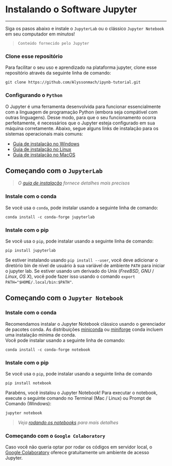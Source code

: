 # Instalando o Software Jupyter
***
Siga os pasos abaixo e instale o `JupyterLab` ou o clássico `Jupyter Notebook` em seu computador em minutos!

> `Conteúdo fornecido pelo Jupyter`

### Clone esse repositório

Para facilitar o seu uso e aprendizado na plataforma jupyter, clone esse repositório através da seguinte linha de comando:
```
git clone https://github.com/Alyssonmach/ipynb-tutorial.git
```

### Configurando o `Python`

O Jupyter é uma ferramenta desenvolvida para funcionar essencialmente com a linguagem de programação Python (embora seja compátivel com outras linguagens). Desse modo, para que o seu funcionamento ocorra perfeitamente, é necessários que o Jupyter esteja configurado em sua máquina corretamente. Abaixo, segue alguns links de instalação para os sistemas operacionais mais comuns:
- [Guia de instalação no Windows](https://docs.python.org/3/using/windows.html)
- [Guia de instalação no Linux](https://docs.python-guide.org/starting/install3/linux/)
- [Guia de instalação no MacOS](https://docs.python.org/3/using/mac.html)

## Começando com o `JupyterLab`
> *O [guia de instalação](https://jupyterlab.readthedocs.io/en/stable/getting_started/installation.html) fornece detalhes mais precisos*

### Instale com o conda

Se você usa o `conda`, pode instalar usando a seguinte linha de comando:
```
conda install -c conda-forge jupyterlab
```

### Instale com o pip

Se você usa o `pip`, pode instalar usando a seguinte linha de comando:
```
pip install jupyterlab
```

Se estiver instalando usando `pip install --user`, você deve adicionar o diretório bin de nível de usuário à sua variável de ambiente `PATH` para iniciar o jupyter lab. Se estiver usando um derivado do Unix (*FreeBSD*, *GNU* / *Linux*, *OS X*), você pode fazer isso usando o comando `export PATH="$HOME/.local/bin:$PATH"`.

## Começando com o `Jupyter Notebook`

### Instale com o conda

Recomendamos instalar o Jupyter Notebook clássico usando o gerenciador de pacotes conda. As distribuições [miniconda](https://docs.conda.io/en/latest/miniconda.html) ou [miniforge](https://github.com/conda-forge/miniforge/) conda incluem uma instalação mínima de conda.  
Você pode instalar usando a seguinte linha de comando:
```
conda install -c conda-forge notebook
```

### Instale com o pip

Se você usa o `pip`, pode instalar usando a seguinte linha de comando
```
pip install notebook
```

Parabéns, você instalou o Jupyter Notebook! Para executar o notebook, execute o seguinte comando no Terminal (Mac / Linux) ou Prompt de Comando (Windows):
```
jupyter notebook
```

> *Veja [rodando os notebooks](https://jupyter.readthedocs.io/en/latest/running.html#running) para mais detalhes*

### Começando com o `Google Colaboratory`

Caso você não queria optar por rodar os códigos em servidor local, o [Google Colaboratory](https://colab.research.google.com/notebooks/intro.ipynb#recent=true) oferece gratuitamente um ambiente de acesso Jupyter.